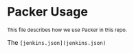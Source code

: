 # Packer Usage

<small>This file describes how we use Packer in this repo.</small>

The `[jenkins.json](jenkins.json)`